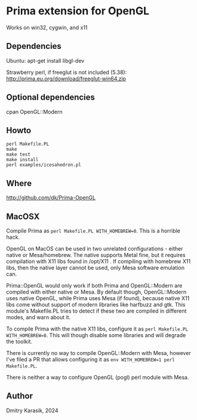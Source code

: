 Prima extension for OpenGL
==========================

Works on win32, cygwin, and x11

Dependencies
------------

Ubuntu: apt-get install libgl-dev

Strawberry perl, if freeglut is not included (5.38): http://prima.eu.org/download/freeglut-win64.zip

Optional dependencies
---------------------

cpan OpenGL::Modern

Howto
-----

    perl Makefile.PL
    make
    make test
    make install
    perl examples/icosahedron.pl

Where
-----

http://github.com/dk/Prima-OpenGL

MacOSX
------

Compile Prima as `perl Makefile.PL WITH_HOMEBREW=0`. This is a horrible hack.

OpenGL on MacOS can be used in two unrelated configurations - either native or
Mesa/homebrew. The native supports Metal fine, but it requires compilation with
X11 libs found in /opt/X11 . If compiling with homebrew X11 libs, then the
native layer cannot be used, only Mesa software emulation can.

Prima::OpenGL would only work if both Prima and OpenGL::Modern are compiled
with either native or Mesa. By default though, OpenGL::Modern uses native
OpenGL, while Prima uses Mesa (if found), because native X11 libs come without
support of modern libraries like harfbuzz and gtk. This module's Makefile.PL
tries to detect if these two are compiled in different modes, and warn about
it.

To compile Prima with the native X11 libs, configure it as `perl Makefile.PL
WITH_HOMEBREW=0`.  This will though disable some libraries and will degrade the
toolkit.

There is currently no way to compile OpenGL::Modern with Mesa, however I've
filed a PR that allows configuring it as `env WITH_HOMEBREW=1 perl
Makefile.PL`.

There is neither a way to configure OpenGL (pogl) perl module with Mesa.

Author
------

Dmitry Karasik, 2024
